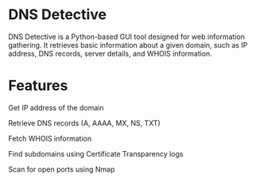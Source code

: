 # DNS Detective
DNS Detective is a Python-based GUI tool designed for web information gathering. It retrieves basic information about a given domain, such as IP address, DNS records, server details, and WHOIS information. 


# Features
Get IP address of the domain

Retrieve DNS records (A, AAAA, MX, NS, TXT)

Fetch WHOIS information

Find subdomains using Certificate Transparency logs

Scan for open ports using Nmap
